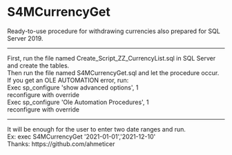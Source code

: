 # S4MCurrencyGet
Ready-to-use procedure for withdrawing currencies also prepared for SQL Server 2019.<br>
<hr>
First, run the file named Create_Script_ZZ_CurrencyList.sql in SQL Server and create the tables.<br>
Then run the file named S4MCurrencyGet.sql and let the procedure occur.<br>
If you get an OLE AUTOMATION error, run:<br>
Exec sp_configure 'show advanced options', 1<br>
reconfigure with override<br>
Exec sp_configure 'Ole Automation Procedures', 1<br>
reconfigure with override<br>
<hr>
It will be enough for the user to enter two date ranges and run.<br>
Ex: exec S4MCurrencyGet '2021-01-01','2021-12-10'<br>
Thanks: https://github.com/ahmeticer
